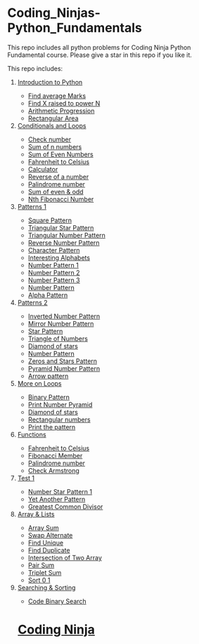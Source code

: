 # Coding_Ninjas-Python_Fundamentals
This repo includes all python problems for Coding Ninja Python Fundamental course. Please give a star in this repo if you like it.

This repo includes:
<ol>
  <li><a href='https://github.com/thatsabhishek/Coding_Ninjas-Python_Fundamentals/tree/main/Milestone%201/Introduction'>Introduction to Python</li>
    <ul>
      <li><a href='https://github.com/thatsabhishek/Coding_Ninjas-Python_Fundamentals/blob/main/Milestone%201/Introduction/FindaverageMarks.py'>Find average Marks</li>
      <li><a href='https://github.com/thatsabhishek/Coding_Ninjas-Python_Fundamentals/blob/main/Milestone%201/Introduction/FindXraisedtopowerN.py'>Find X raised to power N</li>
      <li><a href='https://github.com/thatsabhishek/Coding_Ninjas-Python_Fundamentals/blob/main/Milestone%201/Introduction/ArithmeticProgression.py'>Arithmetic Progression</li>
      <li><a href='https://github.com/thatsabhishek/Coding_Ninjas-Python_Fundamentals/blob/main/Milestone%201/Introduction/RectangularArea.py'>Rectangular Area</li>
    </ul>
    
   <li><a href='https://github.com/thatsabhishek/Coding_Ninjas-Python_Fundamentals/tree/main/Milestone%201/Conditionals%20and%20Loops'>Conditionals and Loops</li>
    <ul>
      <li><a href='https://github.com/thatsabhishek/Coding_Ninjas-Python_Fundamentals/blob/main/Milestone%201/Conditionals%20and%20Loops/Checknumber.py'>Check number</li>
      <li><a href='https://github.com/thatsabhishek/Coding_Ninjas-Python_Fundamentals/blob/main/Milestone%201/Conditionals%20and%20Loops/Sum%20of%20n%20numbers.py'>Sum of n numbers</li>
      <li><a href='https://github.com/thatsabhishek/Coding_Ninjas-Python_Fundamentals/blob/main/Milestone%201/Conditionals%20and%20Loops/Sum%20of%20Even%20Numbers.py'>Sum of Even Numbers</li>
      <li><a href='https://github.com/thatsabhishek/Coding_Ninjas-Python_Fundamentals/blob/main/Milestone%201/Conditionals%20and%20Loops/Fahrenheit%20to%20Celsius.py'>Fahrenheit to Celsius</li>
      <li><a href='https://github.com/thatsabhishek/Coding_Ninjas-Python_Fundamentals/blob/main/Milestone%201/Conditionals%20and%20Loops/Calculator.py'>Calculator</li>
      <li><a href='https://github.com/thatsabhishek/Coding_Ninjas-Python_Fundamentals/blob/main/Milestone%201/Conditionals%20and%20Loops/Reverse%20of%20a%20number.py'>Reverse of a number</li>
      <li><a href='https://github.com/thatsabhishek/Coding_Ninjas-Python_Fundamentals/blob/main/Milestone%201/Conditionals%20and%20Loops/Palindrome%20number.py'>Palindrome number</li>
      <li><a href='https://github.com/thatsabhishek/Coding_Ninjas-Python_Fundamentals/blob/main/Milestone%201/Conditionals%20and%20Loops/Sum%20of%20even%20%26%20odd.py'>Sum of even & odd</li>
      <li><a href='https://github.com/thatsabhishek/Coding_Ninjas-Python_Fundamentals/blob/main/Milestone%201/Conditionals%20and%20Loops/Nth%20Fibonacci%20Number.py'>Nth Fibonacci Number</li>
    </ul>
    
   <li><a href='https://github.com/thatsabhishek/Coding_Ninjas-Python_Fundamentals/tree/main/Milestone%201/Patterns%201'>Patterns 1</li>
    <ul>
      <li><a href='https://github.com/thatsabhishek/Coding_Ninjas-Python_Fundamentals/blob/main/Milestone%201/Patterns%201/Square%20Pattern.py'>Square Pattern</li>
      <li><a href='https://github.com/thatsabhishek/Coding_Ninjas-Python_Fundamentals/blob/main/Milestone%201/Patterns%201/Triangular%20Star%20Pattern.py'>Triangular Star Pattern</li>
      <li><a href='https://github.com/thatsabhishek/Coding_Ninjas-Python_Fundamentals/blob/main/Milestone%201/Patterns%201/Triangle%20Number%20Pattern.py'>Triangular Number Pattern</li>
      <li><a href='https://github.com/thatsabhishek/Coding_Ninjas-Python_Fundamentals/blob/main/Milestone%201/Patterns%201/Reverse%20Number%20Pattern.py'>Reverse Number Pattern</li>
      <li><a href='https://github.com/thatsabhishek/Coding_Ninjas-Python_Fundamentals/blob/main/Milestone%201/Patterns%201/Character%20Pattern.py'>Character Pattern</li>
      <li><a href='https://github.com/thatsabhishek/Coding_Ninjas-Python_Fundamentals/blob/main/Milestone%201/Patterns%201/Interesting%20Alphabets.py'>Interesting Alphabets</li>
      <li><a href='https://github.com/thatsabhishek/Coding_Ninjas-Python_Fundamentals/blob/main/Milestone%201/Patterns%201/Number%20Pattern%201.py'>Number Pattern 1</li>
      <li><a href='https://github.com/thatsabhishek/Coding_Ninjas-Python_Fundamentals/blob/main/Milestone%201/Patterns%201/Number%20Pattern%202.py'>Number Pattern 2</li>
      <li><a href='https://github.com/thatsabhishek/Coding_Ninjas-Python_Fundamentals/blob/main/Milestone%201/Patterns%201/Number%20Pattern%203.py'>Number Pattern 3</li>
      <li><a href='https://github.com/thatsabhishek/Coding_Ninjas-Python_Fundamentals/blob/main/Milestone%201/Patterns%201/Number%20Pattern.py'>Number Pattern</li>
      <li><a href='https://github.com/thatsabhishek/Coding_Ninjas-Python_Fundamentals/blob/main/Milestone%201/Patterns%201/Alpha%20Pattern.py'>Alpha Pattern</li>
    </ul>
    
  <li><a href='https://github.com/thatsabhishek/Coding_Ninjas-Python_Fundamentals/tree/main/Milestone%201/Patterns%202'>Patterns 2</li>
    <ul>
      <li><a href='https://github.com/thatsabhishek/Coding_Ninjas-Python_Fundamentals/blob/main/Milestone%201/Patterns%202/Inverted%20Number%20Pattern.py'>Inverted Number Pattern</li>
      <li><a href='https://github.com/thatsabhishek/Coding_Ninjas-Python_Fundamentals/blob/main/Milestone%201/Patterns%202/Mirror%20Number%20Pattern.py'>Mirror Number Pattern</li>
      <li><a href='https://github.com/thatsabhishek/Coding_Ninjas-Python_Fundamentals/blob/main/Milestone%201/Patterns%202/Star%20Pattern.py'>Star Pattern</li>
      <li><a href='https://github.com/thatsabhishek/Coding_Ninjas-Python_Fundamentals/blob/main/Milestone%201/Patterns%202/Triangle%20of%20Numbers.py'>Triangle of Numbers</li>
      <li><a href='https://github.com/thatsabhishek/Coding_Ninjas-Python_Fundamentals/blob/main/Milestone%201/Patterns%202/Diamond%20of%20stars.py'>Diamond of stars</li>
      <li><a href='https://github.com/thatsabhishek/Coding_Ninjas-Python_Fundamentals/blob/main/Milestone%201/Patterns%202/Number%20Pattern.py'>Number Pattern</li>
      <li><a href='https://github.com/thatsabhishek/Coding_Ninjas-Python_Fundamentals/blob/main/Milestone%201/Patterns%202/Zeros%20and%20Stars%20Pattern.py'>Zeros and Stars Pattern</li>
      <li><a href='https://github.com/thatsabhishek/Coding_Ninjas-Python_Fundamentals/blob/main/Milestone%201/Patterns%202/Pyramid%20Number%20Pattern.py'>Pyramid Number Pattern</li>
      <li><a href='https://github.com/thatsabhishek/Coding_Ninjas-Python_Fundamentals/blob/main/Milestone%201/Patterns%202/Arrow%20pattern.py'>Arrow pattern</li>
    </ul>
    
  <li><a href='https://github.com/thatsabhishek/Coding_Ninjas-Python_Fundamentals/tree/main/Milestone%201/More%20on%20Loops'>More on Loops</li>
    <ul>
      <li><a href='https://github.com/thatsabhishek/Coding_Ninjas-Python_Fundamentals/blob/main/Milestone%201/More%20on%20Loops/Binary%20Pattern.py'>Binary Pattern</li>
      <li><a href='https://github.com/thatsabhishek/Coding_Ninjas-Python_Fundamentals/blob/main/Milestone%201/More%20on%20Loops/Print%20Number%20Pyramid.py'>Print Number Pyramid</li>
      <li><a href='https://github.com/thatsabhishek/Coding_Ninjas-Python_Fundamentals/blob/main/Milestone%201/More%20on%20Loops/DiamondofStars.py'>Diamond of stars</li>
      <li><a href='https://github.com/thatsabhishek/Coding_Ninjas-Python_Fundamentals/blob/main/Milestone%201/More%20on%20Loops/RectangularNumbers.py'>Rectangular numbers</li>
      <li><a href='https://github.com/thatsabhishek/Coding_Ninjas-Python_Fundamentals/blob/main/Milestone%201/More%20on%20Loops/Printthepattern.py'>Print the pattern</li>
    </ul> 
    
  <li><a href='https://github.com/thatsabhishek/Coding_Ninjas-Python_Fundamentals/tree/main/Milestone%202/Functions'>Functions</li>
    <ul>
      <li><a href='https://github.com/thatsabhishek/Coding_Ninjas-Python_Fundamentals/blob/main/Milestone%202/Functions/FahrenheittoCelsiusFunction.py'>Fahrenheit to Celsius</li>
      <li><a href='https://github.com/thatsabhishek/Coding_Ninjas-Python_Fundamentals/blob/main/Milestone%202/Functions/FibonacciMember.py'>Fibonacci Member</li>
      <li><a href='https://github.com/thatsabhishek/Coding_Ninjas-Python_Fundamentals/blob/main/Milestone%202/Functions/Palindromenumber.py'>Palindrome number</li>
      <li><a href='https://github.com/thatsabhishek/Coding_Ninjas-Python_Fundamentals/blob/main/Milestone%202/Functions/CheckArmstrong.py'>Check Armstrong</li>
    </ul>
    
 <li><a href='https://github.com/thatsabhishek/Coding_Ninjas-Python_Fundamentals/tree/main/Milestone%202/Test1'>Test 1</li>
    <ul>
      <li><a href='https://github.com/thatsabhishek/Coding_Ninjas-Python_Fundamentals/blob/main/Milestone%202/Test1/NumberStarpattern1.py'>Number Star Pattern 1</li>
      <li><a href='https://github.com/thatsabhishek/Coding_Ninjas-Python_Fundamentals/blob/main/Milestone%202/Test1/YetanotherPattern.py'>Yet Another Pattern</li>
      <li><a href='https://github.com/thatsabhishek/Coding_Ninjas-Python_Fundamentals/blob/main/Milestone%202/Test1/GreatestCommonDivisor.py'>Greatest Common Divisor</li>
    </ul>
   
  <li><a href='https://github.com/thatsabhishek/Coding_Ninjas-Python_Fundamentals/tree/main/Milestone%202/Arrays%20%26%20Lists'>Array & Lists</li>
    <ul>
      <li><a href='https://github.com/thatsabhishek/Coding_Ninjas-Python_Fundamentals/blob/main/Milestone%202/Arrays%20%26%20Lists/ArraySum.py'>Array Sum</li>
      <li><a href='https://github.com/thatsabhishek/Coding_Ninjas_Python_Fundamentals/blob/main/Milestone%202/Arrays%20%26%20Lists/Swapalternate.py'>Swap Alternate</li>
      <li><a href='https://github.com/thatsabhishek/Coding_Ninjas_Python_Fundamentals/blob/main/Milestone%202/Arrays%20%26%20Lists/FindUnique.py'>Find Unique</li>
      <li><a href='https://github.com/thatsabhishek/Coding_Ninjas_Python_Fundamentals/blob/main/Milestone%202/Arrays%20%26%20Lists/FindDuplicate.py'>Find Duplicate</li>
      <li><a href='https://github.com/thatsabhishek/Coding_Ninjas_Python_Fundamentals/blob/main/Milestone%202/Arrays%20%26%20Lists/IntersectionofTwoArrays.py'>Intersection of Two Array</li>
      <li><a href='https://github.com/thatsabhishek/Coding_Ninjas_Python_Fundamentals/blob/main/Milestone%202/Arrays%20%26%20Lists/PairSum.py'>Pair Sum</li>
      <li><a href='https://github.com/thatsabhishek/Coding_Ninjas_Python_Fundamentals/blob/main/Milestone%202/Arrays%20%26%20Lists/TripletSum.py'>Triplet Sum</li>
      <li><a href='https://github.com/thatsabhishek/Coding_Ninjas_Python_Fundamentals/blob/main/Milestone%202/Arrays%20%26%20Lists/Sort01.py'>Sort 0 1</li>
    </ul>
    
  <li><a href='https://github.com/thatsabhishek/Coding_Ninjas_Python_Fundamentals/tree/main/Milestone%202/Searching%20%26%20Sorting'>Searching & Sorting</li>
    <ul>
      <li><a href='https://github.com/thatsabhishek/Coding_Ninjas_Python_Fundamentals/blob/main/Milestone%202/Searching%20%26%20Sorting/CodeBinarySearch.py'>Code Binary Search</li>
    </ul>

<h1>Coding Ninja
